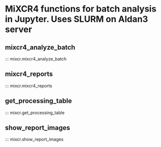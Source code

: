 
# MiXCR4 functions for batch analysis in Jupyter. Uses SLURM on Aldan3 server <!-- {docsify-ignore-all} -->

## mixcr4_analyze_batch
::: mixcr.mixcr4_analyze_batch

## mixcr4_reports
::: mixcr.mixcr4_reports

## get_processing_table
::: mixcr.get_processing_table

## show_report_images
::: mixcr.show_report_images